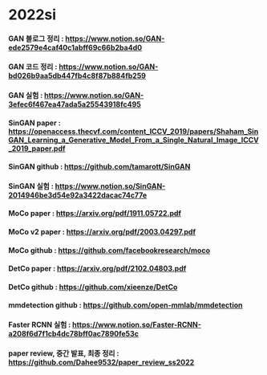 # 2022si

#### GAN 블로그 정리 : https://www.notion.so/GAN-ede2579e4caf40c1abff69c66b2ba4d0 
#### GAN 코드 정리 : https://www.notion.so/GAN-bd026b9aa5db447fb4c8f87b884fb259
#### GAN 실험 : https://www.notion.so/GAN-3efec6f467ea47ada5a25543918fc495
#### SinGAN paper : https://openaccess.thecvf.com/content_ICCV_2019/papers/Shaham_SinGAN_Learning_a_Generative_Model_From_a_Single_Natural_Image_ICCV_2019_paper.pdf
#### SinGAN github : https://github.com/tamarott/SinGAN
#### SinGAN 실험 : https://www.notion.so/SinGAN-2014946be3d54e92a3422dacac74c77e
#### MoCo paper : https://arxiv.org/pdf/1911.05722.pdf
#### MoCo v2 paper : https://arxiv.org/pdf/2003.04297.pdf
#### MoCo github : https://github.com/facebookresearch/moco
#### DetCo paper : https://arxiv.org/pdf/2102.04803.pdf
#### DetCo github : https://github.com/xieenze/DetCo
#### mmdetection github : https://github.com/open-mmlab/mmdetection
#### Faster RCNN 실험 : https://www.notion.so/Faster-RCNN-a208f6d7f1cb4dc78bff0ac7890fe53c

#### paper review, 중간 발표, 최종 정리 : https://github.com/Dahee9532/paper_review_ss2022 
